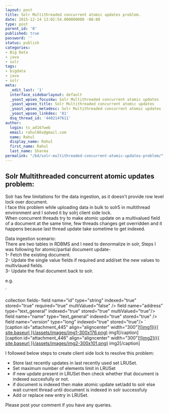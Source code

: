 ```yaml
---
layout: post
title: Solr Multithreaded concurrent atomic updates problem.
date: 2015-12-14 13:02:54.000000000 -08:00
type: post
parent_id: '0'
published: true
password: ''
status: publish
categories:
- Big Data
- java
- solr
tags:
- bigdata
- java
- solr
meta:
  _edit_last: '1'
  interface_sidebarlayout: default
  _yoast_wpseo_focuskw: Solr Multithreaded concurrent atomic updates
  _yoast_wpseo_title: Solr Multithreaded concurrent atomic updates
  _yoast_wpseo_metadesc: Solr Multithreaded concurrent atomic updates
  _yoast_wpseo_linkdex: '81'
  dsq_thread_id: '4402147611'
author:
  login: ts_ad167web
  email: rahul86s@gmail.com
  name: Rahul
  display_name: Rahul
  first_name: Rahul
  last_name: Sharma
permalink: "/bd/solr-multithreaded-concurrent-atomic-updates-problem/"
---
```

## Solr Multithreaded concurrent atomic updates problem:  

Solr has few limitations for the data ingestion, as it doesn't provide row level lock over document.  
 I face this problem while uploading data in bulk to solr5 in multithread environment and I solved it by solrj client side lock.  
When concurrent threads try to make atomic update on a multivalued field of a document at the same time, few threads changes get overridden and it happens because last thread update take sometime to get indexed.

Data ingestion scenario:  
There are two tables in RDBMS and I need to denormalize in solr, Steps I was following for atomic/partial document update-  
1- Fetch the existing document.  
2- Update the single value fields if required and add/set the new values to multivlaued fields.  
3- Update the final document back to solr.

e.g.  
<!--more-->`
collection fields-
field name="id" type="string" indexed="true" stored="true" required="true" multiValued="false" />
field name="address" type="text_general" indexed="true" stored="true" multiValued="true"/>
field name="name" type="text_general" indexed="true" stored="true" />
field name="_version_" type="long" indexed="true" stored="true"/>
`  
[caption id="attachment\_445" align="aligncenter" width="300"][![img1]({{ site.baseurl }}/assets/images/img1-300x176.png)](http://www.techsquids.com/wp-content/uploads/2015/12/img1.png) img1[/caption]  
[caption id="attachment\_446" align="aligncenter" width="300"][![img2]({{ site.baseurl }}/assets/images/img2-300x101.png)](http://www.techsquids.com/wp-content/uploads/2015/12/img2.png) img2[/caption]

I followed below steps to create client side lock to resolve this problem:

- Store last recently updates in last recently used set LRUSet.
- Set maximum number of elements limit in LRUSet 
- if new update present in LRUSet then check whether that document is indexed succesfully or not.
- if document is indexed then make atomic update set/add to solr else wait current thread until document is indexed in solr successfuly 
- Add or replace new entry in LRUSet.

Please post your comment if you have any queries.

